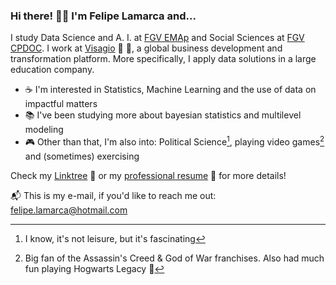### Hi there! 👋🏼 I'm Felipe Lamarca and...

I study Data Science and A. I. at [FGV EMAp](https://emap.fgv.br/en) and Social Sciences at [FGV CPDOC](https://cpdoc.fgv.br/en). I work at [Visagio](https://visagio.com/en/home/) :rocket: 💚, a global business development and transformation platform. More specifically, I apply data solutions in a large education company.

- ☕ I'm interested in Statistics, Machine Learning and the use of data on impactful matters
- 📚 I've been studying more about bayesian statistics and multilevel modeling
- 🎮 Other than that, I'm also into: Political Science[^1], playing video games[^2] and (sometimes) exercising

Check my [Linktree](https://linktr.ee/felipe_lamarca) 🔗 or my [professional resume](https://drive.google.com/file/d/1aX5t0YRDJhJa1XPqzSN7xi8YAMUpNyA1/view?usp=sharing) 📃 for more details!

📬 This is my e-mail, if you'd like to reach me out: <a href = "mailto:felipe.lamarca@hotmail.com" target="_blank">felipe.lamarca@hotmail.com</a>

<!-- <a href = "mailto:felipe.lamarca@hotmail.com" target="_blank"><img src="https://img.shields.io/badge/Microsoft_Outlook-0078D4?style=for-the-badge&logo=microsoft-outlook&logoColor=white" target="_blank"></a> <a href="https://www.linkedin.com/in/felipe-lamarca-893a541a1/" target="_blank"><img src="https://img.shields.io/badge/-LinkedIn-%230077B5?style=for-the-badge&logo=linkedin&logoColor=white" target="_blank"></a> -->


<!-- <div> -->
<!-- <img align="center" src="http://github-profile-summary-cards.vercel.app/api/cards/profile-details?username=felipelmc&theme=github_dark"/> -->
<!-- <br> -->
<!-- <br> -->
<!-- <img align="center" height="200em" src="https://github-profile-summary-cards.vercel.app/api/cards/stats?username=felipelmc&theme=github_dark"/> -->
<!-- <img align="center" height="180em" src="http://github-profile-summary-cards.vercel.app/api/cards/productive-time?username=felipelmc&theme=github_dark&utcOffset=8"> -->
<!-- <img align="center" height="200em" src="http://github-profile-summary-cards.vercel.app/api/cards/most-commit-language?username=felipelmc&theme=github_dark&exclude=scilab"/>
<!-- </div> -->

<!-- <br> -->
    
  
<!-- <div> -->
<!-- <a target="_blank"><img src="https://img.shields.io/badge/Python-3776AB?style=for-the-badge&logo=python&logoColor=white" target="_blank"></a> -->
<!-- <a target="_blank"><img src="https://img.shields.io/badge/R-276DC3?style=for-the-badge&logo=r&logoColor=white" target="_blank"></a> -->
<!-- <a target="_blank"><img src="https://img.shields.io/badge/MySQL-00000F?style=for-the-badge&logo=mysql&logoColor=white" target="_blank"></a> -->
<!-- <a target="_blank"><img src="https://img.shields.io/badge/MongoDB-4EA94B?style=for-the-badge&logo=mongodb&logoColor=white" target="_blank"></a> -->
<!-- <a target="_blank"><img src="https://img.shields.io/badge/Git-E34F26?style=for-the-badge&logo=git&logoColor=white" target="_blank"></a> -->
<!-- <a target="_blank"><img src="https://img.shields.io/badge/Linux-E34F26?style=for-the-badge&logo=linux&logoColor=black" target="_blank"></a> -->
<!-- </div> -->

[^1]: I know, it's not leisure, but it's fascinating
[^2]: Big fan of the Assassin's Creed & God of War franchises. Also had much fun playing Hogwarts Legacy 🔮
